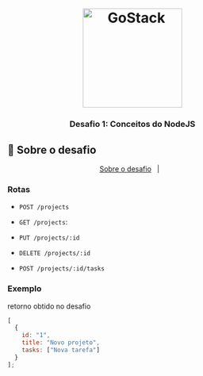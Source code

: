 <h1 align="center">
    <img alt="GoStack" src="https://rocketseat-cdn.s3-sa-east-1.amazonaws.com/bootcamp-header.png" width="200px" />
</h1>

<h3 align="center">
  Desafio 1: Conceitos do NodeJS
</h3>

## :rocket: Sobre o desafio

<p align="center">
  <a href="https://github.com/Rocketseat/bootcamp-gostack-desafio-01/edit/master/README.md">Sobre o desafio</a>&nbsp;&nbsp;&nbsp;|&nbsp;&nbsp;&nbsp;
</p>

### Rotas

- `POST /projects`

- `GET /projects`:

- `PUT /projects/:id`

- `DELETE /projects/:id`

- `POST /projects/:id/tasks`

### Exemplo

retorno obtido no desafio

```js
[
  {
    id: "1",
    title: "Novo projeto",
    tasks: ["Nova tarefa"]
  }
];
```


